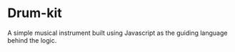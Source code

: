 # Drum-kit

A simple musical instrument built using Javascript as the guiding language behind the logic.
